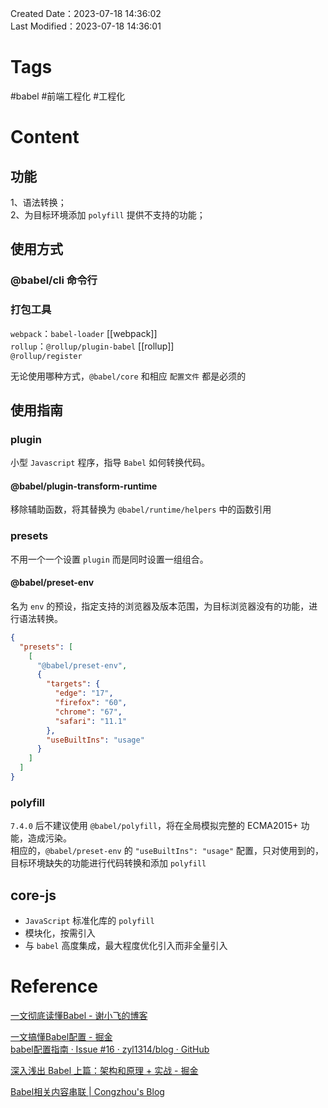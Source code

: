 Created Date：2023-07-18 14:36:02  
Last Modified：2023-07-18 14:36:01

# Tags

#babel #前端工程化 #工程化

# Content

## 功能

1、语法转换；  
2、为目标环境添加 `polyfill` 提供不支持的功能；

## 使用方式

### @babel/cli 命令行

### 打包工具

`webpack`：`babel-loader` [[webpack]]  
`rollup`：`@rollup/plugin-babel` [[rollup]]  
`@rollup/register`  

无论使用哪种方式，`@babel/core` 和相应 `配置文件` 都是必须的

## 使用指南

### plugin

小型 `Javascript` 程序，指导 `Babel` 如何转换代码。

#### @babel/plugin-transform-runtime

移除辅助函数，将其替换为 `@babel/runtime/helpers` 中的函数引用

### presets

不用一个一个设置 `plugin` 而是同时设置一组组合。

#### @babel/preset-env

名为 `env` 的预设，指定支持的浏览器及版本范围，为目标浏览器没有的功能，进行语法转换。

```json
{
  "presets": [
    [
      "@babel/preset-env",
      {
        "targets": {
          "edge": "17",
          "firefox": "60",
          "chrome": "67",
          "safari": "11.1"
        },
        "useBuiltIns": "usage"
      }
    ]
  ]
}
```

### polyfill

`7.4.0` 后不建议使用 `@babel/polyfill`，将在全局模拟完整的 ECMA2015+ 功能，造成污染。  
相应的，`@babel/preset-env` 的 `"useBuiltIns": "usage"` 配置，只对使用到的，目标环境缺失的功能进行代码转换和添加 `polyfill`

## core-js

- `JavaScript` 标准化库的 `polyfill`
- 模块化，按需引入
- 与 `babel` 高度集成，最大程度优化引入而非全量引入

# Reference

[一文彻底读懂Babel - 谢小飞的博客](https://xieyufei.com/2020/11/18/Babel-Practice.html)

[一文搞懂Babel配置 - 掘金](https://juejin.cn/post/7116698494827495454)  
[babel配置指南 · Issue #16 · zyl1314/blog · GitHub](https://github.com/zyl1314/blog/issues/16)  

[深入浅出 Babel 上篇：架构和原理 + 实战 - 掘金](https://juejin.cn/post/6844903956905197576?searchId=20230919153112D7757C501CCE1BA2EF5F)

[Babel相关内容串联 | Congzhou's Blog](https://congzhou09.github.io/knowledge/Babel%E7%9B%B8%E5%85%B3%E5%86%85%E5%AE%B9%E4%B8%B2%E8%81%94.html)
